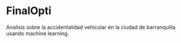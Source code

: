 # FinalOpti

Analisis sobre la accidentalidad vehicular en la ciudad de barranquilla usando machine learning.
